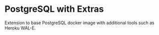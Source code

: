 PostgreSQL with Extras
======================

Extension to base PostgreSQL docker image with additional tools such as Heroku WAL-E.
